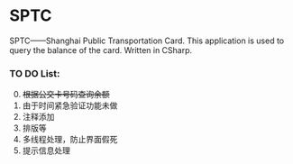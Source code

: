 SPTC
====

SPTC——Shanghai Public Transportation Card. This application is used to query the balance of the card. Written in CSharp.

### TO DO List:
0. <del>根据公交卡号码查询余额</del>
1. 由于时间紧急验证功能未做
2. 注释添加
3. 排版等
4. 多线程处理，防止界面假死
5. 提示信息处理
